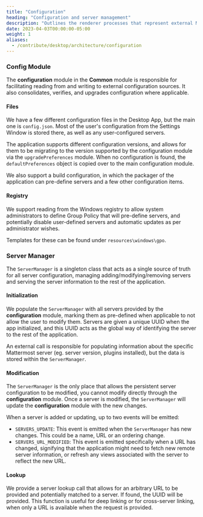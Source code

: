 ```yaml
---
title: "Configuration"
heading: "Configuration and server management"
description: "Outlines the renderer processes that represent external Mattermost servers, and the modules that manage them."
date: 2023-04-03T00:00:00-05:00
weight: 1
aliases:
  - /contribute/desktop/architecture/configuration
---
```


### Config Module

The **configuration** module in the **Common** module is responsible for facilitating reading from and writing to external configuration sources. It also consolidates, verifies, and upgrades configuration where applicable.

#### Files

We have a few different configuration files in the Desktop App, but the main one is `config.json`. Most of the user's configuration from the Settings Window is stored there, as well as any user-configured servers.

The application supports different configuration versions, and allows for them to be migrating to the version supported by the configuration module via the `upgradePreferences` module. When no configuration is found, the `defaultPreferences` object is copied over to the main configuration module.

We also support a build configuration, in which the packager of the application can pre-define servers and a few other configuration items.

#### Registry

We support reading from the Windows registry to allow system administrators to define Group Policy that will pre-define servers, and potentially disable user-defined servers and automatic updates as per administrator wishes.

Templates for these can be found under `resources\windows\gpo`.

### Server Manager

The `ServerManager` is a singleton class that acts as a single source of truth for all server configuration, managing adding/modifying/removing servers and serving the server information to the rest of the application.

#### Initialization

We populate the `ServerManager` with all servers provided by the **configuration** module, marking them as pre-defined when applicable to not allow the user to modify them. Servers are given a unique UUID when the app initialized, and this UUID acts as the global way of identifying the server to the rest of the application.

An external call is responsible for populating information about the specific Mattermost server (eg. server version, plugins installed), but the data is stored within the `ServerManager`.

#### Modification

The `ServerManager` is the only place that allows the persistent server configuration to be modified, you cannot modify directly through the **configuration** module. Once a server is modified, the `ServerManager` will update the **configuration** module with the new changes.

When a server is added or updating, up to two events will be emitted:
- `SERVERS_UPDATE`: This event is emitted when the `ServerManager` has new changes. This could be a name, URL or an ordering change.
- `SERVERS_URL_MODIFIED`: This event is emitted specifically when a URL has changed, signifying that the application might need to fetch new remote server information, or refresh any views associated with the server to reflect the new URL.

#### Lookup

We provide a server lookup call that allows for an arbitrary URL to be provided and potentially matched to a server. If found, the UUID will be provided. This function is useful for deep linking or for cross-server linking, when only a URL is available when the request is provided.